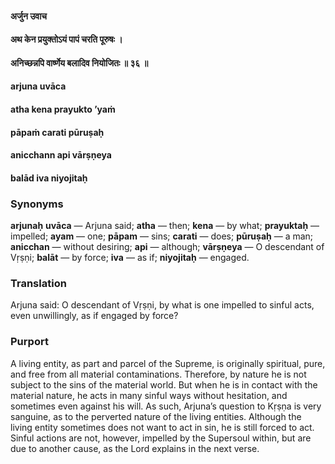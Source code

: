 #### अर्जुन उवाच
#### अथ केन प्रयुक्तोऽयं पापं चरति पूरुषः ।
#### अनिच्छन्नपि वार्ष्णेय बलादिव नियोजितः ॥ ३६ ॥

#### arjuna uvāca
#### atha kena prayukto ’yaṁ
#### pāpaṁ carati pūruṣaḥ
#### anicchann api vārṣṇeya
#### balād iva niyojitaḥ

### Synonyms

**arjunaḥ** **uvāca** — Arjuna said; **atha** — then; **kena** — by what; **prayuktaḥ** — impelled; **ayam** — one; **pāpam** — sins; **carati** — does; **pūruṣaḥ** — a man; **anicchan** — without desiring; **api** — although; **vārṣṇeya** — O descendant of Vṛṣṇi; **balāt** — by force; **iva** — as if; **niyojitaḥ** — engaged.

### Translation

Arjuna said: O descendant of Vṛṣṇi, by what is one impelled to sinful acts, even unwillingly, as if engaged by force?

### Purport

A living entity, as part and parcel of the Supreme, is originally spiritual, pure, and free from all material contaminations. Therefore, by nature he is not subject to the sins of the material world. But when he is in contact with the material nature, he acts in many sinful ways without hesitation, and sometimes even against his will. As such, Arjuna’s question to Kṛṣṇa is very sanguine, as to the perverted nature of the living entities. Although the living entity sometimes does not want to act in sin, he is still forced to act. Sinful actions are not, however, impelled by the Supersoul within, but are due to another cause, as the Lord explains in the next verse.